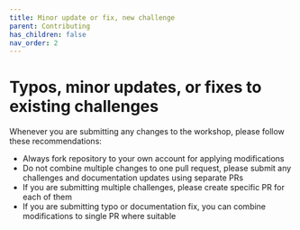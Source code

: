 ```yaml
---
title: Minor update or fix, new challenge
parent: Contributing
has_children: false
nav_order: 2
---
```


# Typos, minor updates, or fixes to existing challenges 

Whenever you are submitting any changes to the workshop, please follow these recommendations:

- Always fork repository to your own account for applying modifications
- Do not combine multiple changes to one pull request, please submit any challenges and documentation updates using separate PRs
- If you are submitting multiple challenges, please create specific PR for each of them
- If you are submitting typo or documentation fix, you can combine modifications to single PR where suitable
